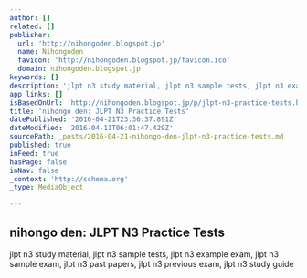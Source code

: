 ```yaml
---
author: []
related: []
publisher:
  url: 'http://nihongoden.blogspot.jp'
  name: Nihongoden
  favicon: 'http://nihongoden.blogspot.jp/favicon.ico'
  domain: nihongoden.blogspot.jp
keywords: []
description: 'jlpt n3 study material, jlpt n3 sample tests, jlpt n3 example exam, jlpt n3 sample exam, jlpt n3 past papers, jlpt n3 previous exam, jlpt n3 study guide'
app_links: []
isBasedOnUrl: 'http://nihongoden.blogspot.jp/p/jlpt-n3-practice-tests.html'
title: 'nihongo den: JLPT N3 Practice Tests'
datePublished: '2016-04-21T23:36:37.891Z'
dateModified: '2016-04-11T06:01:47.429Z'
sourcePath: _posts/2016-04-21-nihongo-den-jlpt-n3-practice-tests.md
published: true
inFeed: true
hasPage: false
inNav: false
_context: 'http://schema.org'
_type: MediaObject

---
```

<article style=""><h1>nihongo den: JLPT N3 Practice Tests</h1><p>jlpt n3 study material, jlpt n3 sample tests, jlpt n3 example exam, jlpt n3 sample exam, jlpt n3 past papers, jlpt n3 previous exam, jlpt n3 study guide</p></article>